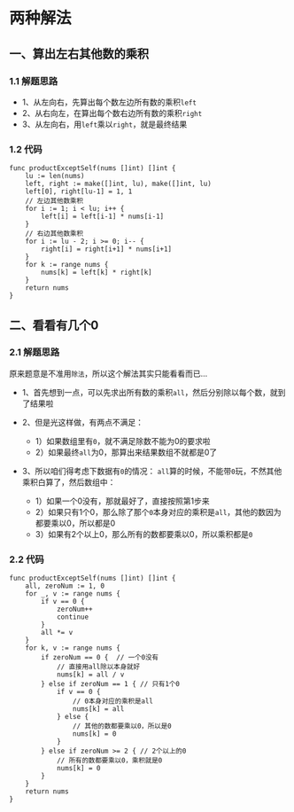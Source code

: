 # 两种解法
## 一、算出左右其他数的乘积
### 1.1 解题思路
* 1、从左向右，先算出每个数左边所有数的乘积``left``
* 2、从右向左，在算出每个数右边所有数的乘积``right``
* 3、从左向右，用``left``乘以``right``，就是最终结果

### 1.2 代码
```golang
func productExceptSelf(nums []int) []int {
	lu := len(nums)
	left, right := make([]int, lu), make([]int, lu)
	left[0], right[lu-1] = 1, 1
	// 左边其他数乘积
	for i := 1; i < lu; i++ {
		left[i] = left[i-1] * nums[i-1]
	}
	// 右边其他数乘积
	for i := lu - 2; i >= 0; i-- {
		right[i] = right[i+1] * nums[i+1]
	}
	for k := range nums {
		nums[k] = left[k] * right[k]
	}
	return nums
}
```
## 二、看看有几个0
### 2.1 解题思路
原来题意是不准用``除法``，所以这个解法其实只能看看而已...

* 1、首先想到一点，可以先求出所有数的乘积``all``，然后分别除以每个数，就到了结果啦

* 2、但是光这样做，有两点不满足：
    * 1）如果数组里有``0``，就不满足除数不能为0的要求啦
    * 2）如果最终``all``为0，那算出来结果数组不就都是0了

* 3、所以咱们得考虑下数据有``0``的情况：
``all``算的时候，不能带``0``玩，不然其他乘积白算了，然后数组中：  
    * 1）如果一个0没有，那就最好了，直接按照第1步来
    * 2）如果只有1个0，那么除了那个``0``本身对应的乘积是``all``，其他的数因为都要乘以0，所以都是0
    * 3）如果有2个以上0，那么所有的数都要乘以0，所以乘积都是``0``
### 2.2 代码

```golang
func productExceptSelf(nums []int) []int {
	all, zeroNum := 1, 0
	for _, v := range nums {
		if v == 0 {
			zeroNum++
			continue
		}
		all *= v
	}
	for k, v := range nums {
		if zeroNum == 0 {  // 一个0没有
			// 直接用all除以本身就好
			nums[k] = all / v
		} else if zeroNum == 1 { // 只有1个0
			if v == 0 {
				// 0本身对应的乘积是all
				nums[k] = all
			} else {
				// 其他的数都要乘以0，所以是0
				nums[k] = 0
			}
		} else if zeroNum >= 2 { // 2个以上的0
			// 所有的数都要乘以0，乘积就是0
			nums[k] = 0
		}
	}
	return nums
}
```